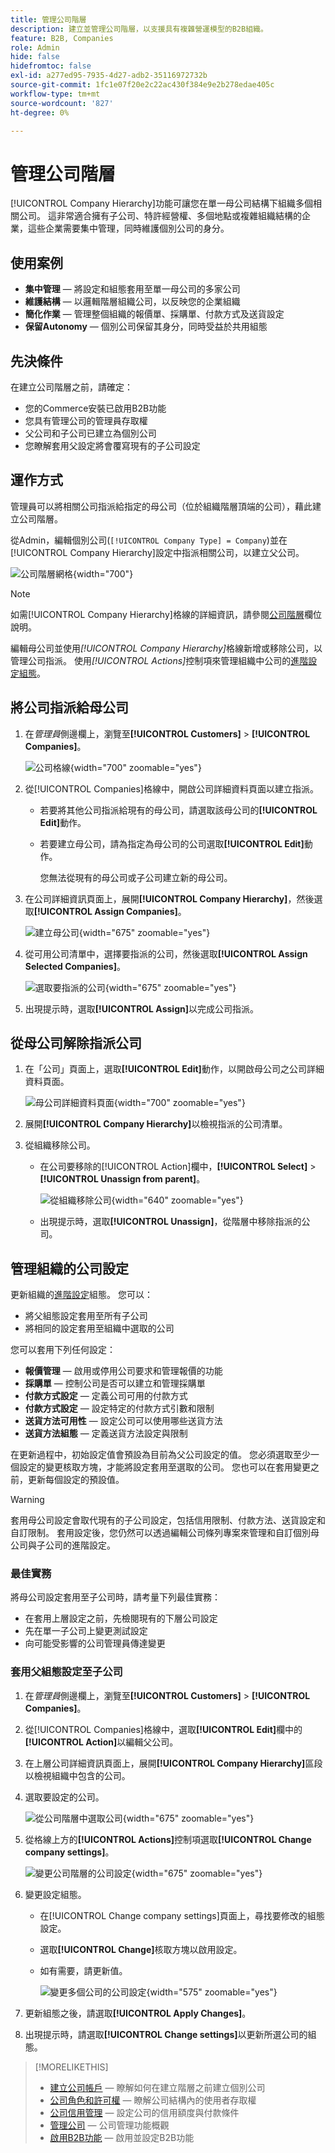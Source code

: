```yaml
---
title: 管理公司階層
description: 建立並管理公司階層，以支援具有複雜營運模型的B2B組織。
feature: B2B, Companies
role: Admin
hide: false
hidefromtoc: false
exl-id: a277ed95-7935-4d27-adb2-35116972732b
source-git-commit: 1fc1e07f20e2c22ac430f384e9e2b278edae405c
workflow-type: tm+mt
source-wordcount: '827'
ht-degree: 0%

---
```


# 管理公司階層

[!UICONTROL Company Hierarchy]功能可讓您在單一母公司結構下組織多個相關公司。 這非常適合擁有子公司、特許經營權、多個地點或複雜組織結構的企業，這些企業需要集中管理，同時維護個別公司的身分。

## 使用案例

* **集中管理** — 將設定和組態套用至單一母公司的多家公司
* **維護結構** — 以邏輯階層組織公司，以反映您的企業組織
* **簡化作業** — 管理整個組織的報價單、採購單、付款方式及送貨設定
* **保留Autonomy** — 個別公司保留其身分，同時受益於共用組態

## 先決條件

在建立公司階層之前，請確定：

* 您的Commerce安裝已啟用B2B功能
* 您具有管理公司的管理員存取權
* 父公司和子公司已建立為個別公司
* 您瞭解套用父設定將會覆寫現有的子公司設定

## 運作方式

管理員可以將相關公司指派給指定的母公司（位於組織階層頂端的公司），藉此建立公司階層。

從Admin，編輯個別公司(`[!UICONTROL Company Type] = Company`)並在[!UICONTROL Company Hierarchy]設定中指派相關公司，以建立父公司。

![公司階層網格](./assets/company-hierarchy-grid.png){width="700"}

>[!NOTE]
>
>如需[!UICONTROL Company Hierarchy]格線的詳細資訊，請參閱[公司階層](account-company-create.md#company-hierarchy)欄位說明。

編輯母公司並使用&#x200B;*[!UICONTROL Company Hierarchy]*&#x200B;格線新增或移除公司，以管理公司指派。 使用&#x200B;*[!UICONTROL Actions]*&#x200B;控制項來管理組織中公司的[進階設定組態](#change-company-settings)。

## 將公司指派給母公司

1. 在&#x200B;_管理員_&#x200B;側邊欄上，瀏覽至&#x200B;**[!UICONTROL Customers]** > **[!UICONTROL Companies]**。

   ![公司格線](./assets/companies-grid-view.png){width="700" zoomable="yes"}

1. 從[!UICONTROL Companies]格線中，開啟公司詳細資料頁面以建立指派。

   * 若要將其他公司指派給現有的母公司，請選取該母公司的&#x200B;**[!UICONTROL Edit]**&#x200B;動作。
   * 若要建立母公司，請為指定為母公司的公司選取&#x200B;**[!UICONTROL Edit]**&#x200B;動作。

     您無法從現有的母公司或子公司建立新的母公司。

1. 在公司詳細資訊頁面上，展開&#x200B;**[!UICONTROL Company Hierarchy]**，然後選取&#x200B;**[!UICONTROL Assign Companies]**。

   ![建立母公司](./assets/company-hierarchy-grid.png){width="675" zoomable="yes"}

1. 從可用公司清單中，選擇要指派的公司，然後選取&#x200B;**[!UICONTROL Assign Selected Companies]**。

   ![選取要指派的公司](./assets/company-hierarchy-select-companies-assign.png){width="675" zoomable="yes"}

1. 出現提示時，選取&#x200B;**[!UICONTROL Assign]**&#x200B;以完成公司指派。

## 從母公司解除指派公司

1. 在「公司」頁面上，選取&#x200B;**[!UICONTROL Edit]**&#x200B;動作，以開啟母公司之公司詳細資料頁面。

   ![母公司詳細資料頁面](./assets/company-update.png){width="700" zoomable="yes"}

1. 展開&#x200B;**[!UICONTROL Company Hierarchy]**&#x200B;以檢視指派的公司清單。

1. 從組織移除公司。

   * 在公司要移除的[!UICONTROL Action]欄中，**[!UICONTROL Select]** > **[!UICONTROL Unassign from parent]**。

     ![從組織移除公司](./assets/company-hierarchy-grid-unassign.png){width="640" zoomable="yes"}

   * 出現提示時，選取&#x200B;**[!UICONTROL Unassign]**，從階層中移除指派的公司。

## 管理組織的公司設定

更新組織的[進階設定](account-company-create.md#advanced-settings)組態。 您可以：

* 將父組態設定套用至所有子公司
* 將相同的設定套用至組織中選取的公司

您可以套用下列任何設定：

* **報價管理** — 啟用或停用公司要求和管理報價的功能
* **採購單** — 控制公司是否可以建立和管理採購單
* **付款方式設定** — 定義公司可用的付款方式
* **付款方式設定** — 設定特定的付款方式引數和限制
* **送貨方法可用性** — 設定公司可以使用哪些送貨方法
* **送貨方法組態** — 定義送貨方法設定與限制

在更新過程中，初始設定值會預設為目前為父公司設定的值。 您必須選取至少一個設定的變更核取方塊，才能將設定套用至選取的公司。 您也可以在套用變更之前，更新每個設定的預設值。

>[!WARNING]
>
>套用母公司設定會取代現有的子公司設定，包括信用限制、付款方法、送貨設定和自訂限制。 套用設定後，您仍然可以透過編輯公司條列專案來管理和自訂個別母公司與子公司的進階設定。

### 最佳實務

將母公司設定套用至子公司時，請考量下列最佳實務：

* 在套用上層設定之前，先檢閱現有的下層公司設定
* 先在單一子公司上變更測試設定
* 向可能受影響的公司管理員傳達變更

### 套用父組態設定至子公司

1. 在&#x200B;_管理員_&#x200B;側邊欄上，瀏覽至&#x200B;**[!UICONTROL Customers]** > **[!UICONTROL Companies]**。

1. 從[!UICONTROL Companies]格線中，選取&#x200B;**[!UICONTROL Edit]**&#x200B;欄中的&#x200B;**[!UICONTROL Action]**&#x200B;以編輯父公司。

1. 在上層公司詳細資訊頁面上，展開&#x200B;**[!UICONTROL Company Hierarchy]**&#x200B;區段以檢視組織中包含的公司。

1. 選取要設定的公司。

   ![從公司階層中選取公司](assets/company-hierarchy-select-companies.png){width="675" zoomable="yes"}

1. 從格線上方的&#x200B;**[!UICONTROL Actions]**&#x200B;控制項選取&#x200B;**[!UICONTROL Change company settings]**。

   ![變更公司階層的公司設定](assets/company-hierarchy-change-company-settings-action.png){width="675" zoomable="yes"}

1. 變更設定組態。

   * 在[!UICONTROL Change company settings]頁面上，尋找要修改的組態設定。

   * 選取&#x200B;**[!UICONTROL Change]**&#x200B;核取方塊以啟用設定。

   * 如有需要，請更新值。

     ![變更多個公司的公司設定](assets/company-hierarchy-change-settings-config.png){width="575" zoomable="yes"}

1. 更新組態之後，請選取&#x200B;**[!UICONTROL Apply Changes]**。

1. 出現提示時，請選取&#x200B;**[!UICONTROL Change settings]**&#x200B;以更新所選公司的組態。

>[!MORELIKETHIS]
>
>* [建立公司帳戶](account-company-create.md) — 瞭解如何在建立階層之前建立個別公司
>* [公司角色和許可權](account-company-roles-permissions.md) — 瞭解公司結構內的使用者存取權
>* [公司信用管理](credit-company.md) — 設定公司的信用額度與付款條件
>* [管理公司](manage-companies.md) — 公司管理功能概觀
>* [啟用B2B功能](enable-basic-features.md) — 啟用並設定B2B功能
